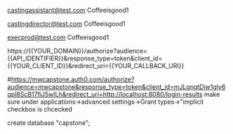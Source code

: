 castingassistant@test.com
Coffeeisgood1

castingdirector@test.com
Coffeeisgood1

execprod@test.com
Coffeeisgood1

https://{{YOUR_DOMAIN}}/authorize?audience={{API_IDENTIFIER}}&response_type=token&client_id={{YOUR_CLIENT_ID}}&redirect_uri={{YOUR_CALLBACK_URI}}

#https://mwcapstone.auth0.com/authorize?audience=mwcapstone&response_type=token&client_id=mJLgnqtDiw1gly6qpl8ScB17fiJ5wILh&redirect_uri=http://localhost:8080/login-results
make sure under applications->advanced settings->Grant types->"implicit checkbox is chcecked

create database "capstone";